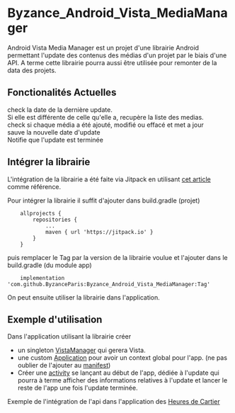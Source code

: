 # Byzance_Android_Vista_MediaManager

Android Vista Media Manager est un projet d'une librairie Android permettant l'update des contenus des médias d'un projet par le biais d'une API. A terme cette librairie pourra aussi être utilisée pour remonter de la data des projets.


## Fonctionalités Actuelles 

check la date de la dernière update.  
Si elle est différente de celle qu'elle a, recupère la liste des medias.  
check si chaque média a été ajouté, modifié ou effacé et met a jour  
sauve la nouvelle date d'update  
Notifie que l'update est terminée

## Intégrer la librairie
L'intégration de la librairie a été faite via Jitpack en utilisant
[cet article](https://medium.com/@anujguptawork/how-to-create-your-own-android-library-and-publish-it-750e0f7481bf) comme référence.


Pour intégrer la librairie il suffit d'ajouter dans build.gradle (projet)
```
    allprojects {
        repositories {
            ...
            maven { url 'https://jitpack.io' }
        }
    }
```

puis remplacer le Tag par la version de la librairie voulue et l'ajouter dans le build.gradle (du module app)
```
	implementation 'com.github.ByzanceParis:Byzance_Android_Vista_MediaManager:Tag'
```

On peut ensuite utiliser la librairie dans l'application.

## Exemple d'utilisation

Dans l'application utilisant la librairie créer
-  un singleton [VistaManager](https://github.com/ByzanceParis/Byzance_Android_Vista_MediaManager/blob/master/app/src/main/java/world/byzance/vista_test/VistaManager.java) qui gerera Vista.
- une custom [Application](https://github.com/ByzanceParis/Byzance_Android_Vista_MediaManager/blob/master/app/src/main/java/world/byzance/vista_test/MyApplication.java) pour avoir un context global pour l'app. (ne pas oublier de l'ajouter au [manifest](https://github.com/ByzanceParis/Byzance_Android_Vista_MediaManager/blob/master/app/src/main/AndroidManifest.xml))
- Créer une [activity](https://github.com/ByzanceParis/Byzance_Android_Vista_MediaManager/blob/master/app/src/main/java/world/byzance/vista_test/MainActivity.java) se lançant au début de l'app, dédiée à l'update qui pourra à terme afficher des informations relatives à l'update et lancer le reste de l'app une fois l'update terminée.


Exemple de l'intégration de l'api dans l'application des [Heures de Cartier](https://github.com/ByzanceParis/Cartier_Android_HeuresdeParfum/tree/VistaApi)